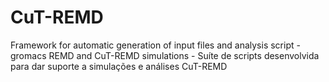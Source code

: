 # CuT-REMD
Framework for automatic generation of input files and analysis script - gromacs REMD and CuT-REMD simulations - Suíte de scripts desenvolvida para dar suporte a simulações e análises CuT-REMD
